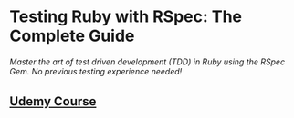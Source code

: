 # Testing Ruby with RSpec: The Complete Guide

###### Master the art of test driven development (TDD) in Ruby using the RSpec Gem. No previous testing experience needed!

## [Udemy Course](https://www.udemy.com/course/testing-ruby-with-rspec/)
